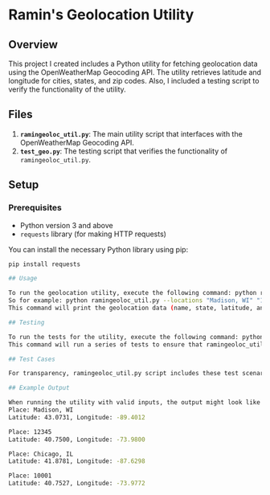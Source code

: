 # Ramin's Geolocation Utility

## Overview

This project I created includes a Python utility for fetching geolocation data using the OpenWeatherMap Geocoding API. The utility retrieves latitude and longitude for cities, states, and zip codes. Also, I included a testing script to verify the functionality of the utility.

## Files

1. **`ramingeoloc_util.py`**: The main utility script that interfaces with the OpenWeatherMap Geocoding API.
2. **`test_geo.py`**: The testing script that verifies the functionality of `ramingeoloc_util.py`.

## Setup

### Prerequisites

- Python version 3 and above
- `requests` library (for making HTTP requests)

You can install the necessary Python library using pip:

```bash
pip install requests

## Usage

To run the geolocation utility, execute the following command: python ramingeoloc_util.py --locations "City, State" "ZipCode"
So for example: python ramingeoloc_util.py --locations "Madison, WI" "12345" "Chicago, IL" "10001"
This command will print the geolocation data (name, state, latitude, and longitude) for the specified locations.

## Testing

To run the tests for the utility, execute the following command: python test_geo.py
This command will run a series of tests to ensure that ramingeoloc_util.py works correctly with valid inputs, invalid inputs, and edge cases.

## Test Cases

For transparency, ramingeoloc_util.py script includes these test scenarios: valid and invalid inputs, empty inputs, single city and zip code, and multiple locations.

## Example Output

When running the utility with valid inputs, the output might look like this:
Place: Madison, WI
Latitude: 43.0731, Longitude: -89.4012

Place: 12345
Latitude: 40.7500, Longitude: -73.9800

Place: Chicago, IL
Latitude: 41.8781, Longitude: -87.6298

Place: 10001
Latitude: 40.7527, Longitude: -73.9772






